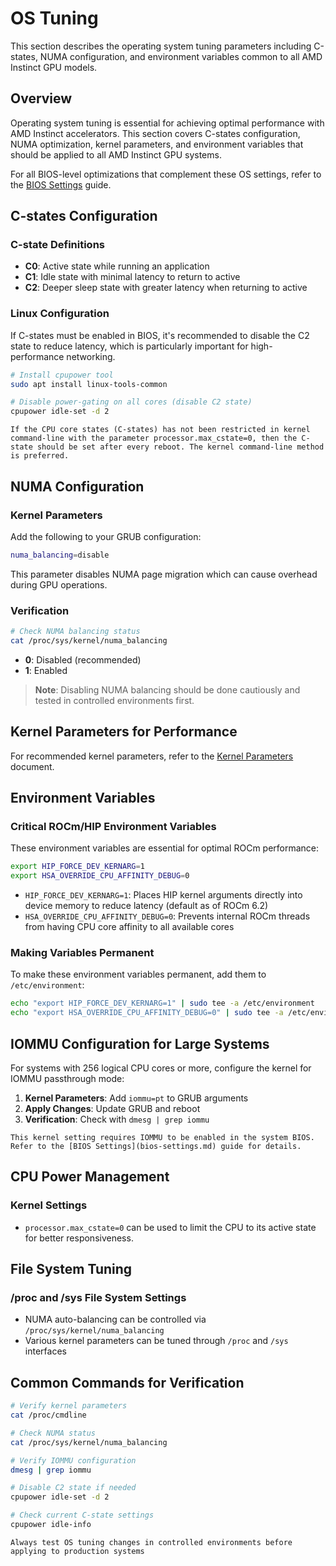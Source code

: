# OS Tuning

This section describes the operating system tuning parameters including C-states, NUMA configuration, and environment variables common to all AMD Instinct GPU models.

## Overview

Operating system tuning is essential for achieving optimal performance with AMD Instinct accelerators. This section covers C-states configuration, NUMA optimization, kernel parameters, and environment variables that should be applied to all AMD Instinct GPU systems.

For all BIOS-level optimizations that complement these OS settings, refer to the [BIOS Settings](bios-settings.md) guide.

## C-states Configuration

### C-state Definitions

- **C0**: Active state while running an application
- **C1**: Idle state with minimal latency to return to active
- **C2**: Deeper sleep state with greater latency when returning to active

### Linux Configuration

If C-states must be enabled in BIOS, it's recommended to disable the C2 state to reduce latency, which is particularly important for high-performance networking.

```bash
# Install cpupower tool
sudo apt install linux-tools-common

# Disable power-gating on all cores (disable C2 state)
cpupower idle-set -d 2
```

```{note}
If the CPU core states (C-states) has not been restricted in kernel command-line with the parameter processor.max_cstate=0, then the C-state should be set after every reboot. The kernel command-line method is preferred.
```

## NUMA Configuration

### Kernel Parameters

Add the following to your GRUB configuration:

```bash
numa_balancing=disable
```

This parameter disables NUMA page migration which can cause overhead during GPU operations.

### Verification

```bash
# Check NUMA balancing status
cat /proc/sys/kernel/numa_balancing
```

- **0**: Disabled (recommended)
- **1**: Enabled

> **Note**: Disabling NUMA balancing should be done cautiously and tested in controlled environments first.

## Kernel Parameters for Performance

For recommended kernel parameters, refer to the [Kernel Parameters](kernel-parameters.md) document.

## Environment Variables

### Critical ROCm/HIP Environment Variables

These environment variables are essential for optimal ROCm performance:

```bash
export HIP_FORCE_DEV_KERNARG=1
export HSA_OVERRIDE_CPU_AFFINITY_DEBUG=0
```

- `HIP_FORCE_DEV_KERNARG=1`: Places HIP kernel arguments directly into device memory to reduce latency (default as of ROCm 6.2)
- `HSA_OVERRIDE_CPU_AFFINITY_DEBUG=0`: Prevents internal ROCm threads from having CPU core affinity to all available cores

### Making Variables Permanent

To make these environment variables permanent, add them to `/etc/environment`:

```bash
echo "export HIP_FORCE_DEV_KERNARG=1" | sudo tee -a /etc/environment
echo "export HSA_OVERRIDE_CPU_AFFINITY_DEBUG=0" | sudo tee -a /etc/environment
```

## IOMMU Configuration for Large Systems

For systems with 256 logical CPU cores or more, configure the kernel for IOMMU passthrough mode:

1. **Kernel Parameters**: Add `iommu=pt` to GRUB arguments
2. **Apply Changes**: Update GRUB and reboot
3. **Verification**: Check with `dmesg | grep iommu`

```{note}
This kernel setting requires IOMMU to be enabled in the system BIOS. Refer to the [BIOS Settings](bios-settings.md) guide for details.
```

## CPU Power Management

### Kernel Settings

- `processor.max_cstate=0` can be used to limit the CPU to its active state for better responsiveness.

## File System Tuning

### /proc and /sys File System Settings

- NUMA auto-balancing can be controlled via `/proc/sys/kernel/numa_balancing`
- Various kernel parameters can be tuned through `/proc` and `/sys` interfaces

## Common Commands for Verification

```bash
# Verify kernel parameters
cat /proc/cmdline

# Check NUMA status
cat /proc/sys/kernel/numa_balancing

# Verify IOMMU configuration
dmesg | grep iommu

# Disable C2 state if needed
cpupower idle-set -d 2

# Check current C-state settings
cpupower idle-info
```

```{warning}
Always test OS tuning changes in controlled environments before applying to production systems
```
